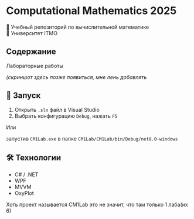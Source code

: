# Computational Mathematics 2025

📘 Учебный репозиторий по вычислительной математике  
📍 Университет ITMO

## Содержание

Лабораторные работы



*(скриншот здесь позже появиться, мне лень добавлять*

## 🚀 Запуск

1. Открыть `.sln` файл в Visual Studio
2. Выбрать конфигурацию `Debug`, нажать `F5`

Или 

запустив `CM1Lab.exe` в папке `CM1Lab/CM1Lab/bin/Debug/net8.0-windows`

## 🛠️ Технологии

- C# / .NET
- WPF
- MVVM
- OxyPlot


Хоть проект называется CM1Lab это не значит, что там только 1 лаба(их 6)
